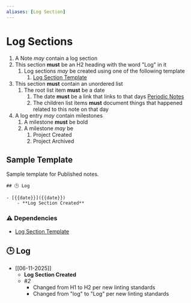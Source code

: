 ```yaml
---
aliases: [Log Section]
---
```

# Log Sections

1. A Note *may* contain a log section
2. This section **must** be an H2 heading with the word "Log" in it
	1. Log sections *may* be created using one of the following template
		1. [Log Section Template](../templates/inline/Log%20Section%20Template.md)
3. This section **must** contain an unordered list
	1. The root list item **must** be a date
		1. The date **must** be a link that links to that days [Periodic Notes](Periodic%20Notes.md)
		2. The children list items **must** document things that happened related to this note on that day
4. A log entry *may* contain milestones
	1. A milestone **must** be bold
	2. A milestone *may* be 
		1. Project Created
		2. Project Archived

## Sample Template

Sample template for Published notes.

```
## 🕒 Log

- [{{date}}]({{date}})
	- **Log Section Created**
```

### ⚠️ Dependencies

- [Log Section Template](../templates/inline/Log%20Section%20Template.md)

## 🕒 Log

- [[06-11-2025]]
	- **Log Section Created**
	- *#2* 
		- Changed from H1 to H2 per new linting standards
		- Changed from "log" to "Log" per new linting standards
